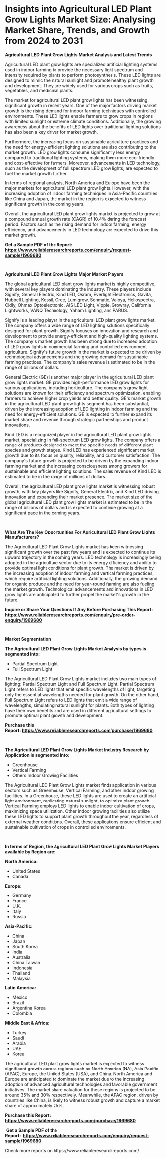<p><h1>Insights into Agricultural LED Plant Grow Lights Market Size: Analysing Market Share, Trends, and Growth from 2024 to 2031</h1></p><p><strong>Agricultural LED Plant Grow Lights Market Analysis and Latest Trends</strong></p>
<p><p>Agricultural LED plant grow lights are specialized artificial lighting systems used in indoor farming to provide the necessary light spectrum and intensity required by plants to perform photosynthesis. These LED lights are designed to mimic the natural sunlight and promote healthy plant growth and development. They are widely used for various crops such as fruits, vegetables, and medicinal plants.</p><p>The market for agricultural LED plant grow lights has been witnessing significant growth in recent years. One of the major factors driving market growth is the rising demand for indoor farming techniques with controlled environments. These LED lights enable farmers to grow crops in regions with limited sunlight or extreme climate conditions. Additionally, the growing awareness about the benefits of LED lights over traditional lighting solutions has also been a key driver for market growth.</p><p>Furthermore, the increasing focus on sustainable agriculture practices and the need for energy-efficient lighting solutions are also contributing to the market growth. LED grow lights consume significantly less energy compared to traditional lighting systems, making them more eco-friendly and cost-effective for farmers. Moreover, advancements in LED technology, such as the development of full spectrum LED grow lights, are expected to fuel the market growth further.</p><p>In terms of regional analysis, North America and Europe have been the major markets for agricultural LED plant grow lights. However, with the increasing adoption of indoor farming techniques in Asia-Pacific countries like China and Japan, the market in the region is expected to witness significant growth in the coming years.</p><p>Overall, the agricultural LED plant grow lights market is projected to grow at a compound annual growth rate (CAGR) of 10.4% during the forecast period. Factors such as the rising demand for indoor farming, energy efficiency, and advancements in LED technology are expected to drive this market growth.</p></p>
<p><strong>Get a Sample PDF of the Report:&nbsp; <a href="https://www.reliableresearchreports.com/enquiry/request-sample/1969680">https://www.reliableresearchreports.com/enquiry/request-sample/1969680</a></strong></p>
<p>&nbsp;</p>
<p><strong>Agricultural LED Plant Grow Lights Major Market Players</strong></p>
<p><p>The global agricultural LED plant grow lights market is highly competitive, with several key players dominating the industry. These players include Signify, General Electric, Kind LED, Osram, Everlight Electronics, Gavita, Hubbell Lighting, Kessil, Cree, Lumigrow, Senmatic, Valoya, Heliospectra, Cidly, Ohmax Optoelectronic, AIS LED Light, Vipple, Growray, California Lightworks, VANQ Technology, Yaham Lighting, and PARUS.</p><p>Signify is a leading player in the agricultural LED plant grow lights market. The company offers a wide range of LED lighting solutions specifically designed for plant growth. Signify focuses on innovation and research and development to provide energy-efficient and high-quality lighting systems. The company's market growth has been strong due to increased adoption of LED grow lights in commercial farming and controlled environment agriculture. Signify's future growth in the market is expected to be driven by technological advancements and the growing demand for sustainable farming practices. The company's sales revenue is estimated to be in the range of billions of dollars.</p><p>General Electric (GE) is another major player in the agricultural LED plant grow lights market. GE provides high-performance LED grow lights for various applications, including horticulture. The company's grow light solutions are known for their efficiency and spectrum optimization, enabling farmers to achieve higher crop yields and better quality. GE's market growth in the agricultural LED plant grow lights segment has been substantial, driven by the increasing adoption of LED lighting in indoor farming and the need for energy-efficient solutions. GE is expected to further expand its market share and revenue through strategic partnerships and product innovations.</p><p>Kind LED is a recognized player in the agricultural LED plant grow lights market, specializing in full-spectrum LED grow lights. The company offers a range of products designed to meet the specific needs of different plant species and growth stages. Kind LED has experienced significant market growth due to its focus on quality, reliability, and customer satisfaction. The company's future growth is projected to be driven by the expanding indoor farming market and the increasing consciousness among growers for sustainable and efficient lighting solutions. The sales revenue of Kind LED is estimated to be in the range of millions of dollars.</p><p>Overall, the agricultural LED plant grow lights market is witnessing robust growth, with key players like Signify, General Electric, and Kind LED driving innovation and expanding their market presence. The market size of the global agricultural LED plant grow lights market is estimated to be in the range of billions of dollars and is expected to continue growing at a significant pace in the coming years.</p></p>
<p>&nbsp;</p>
<p><strong>What Are The Key Opportunities For Agricultural LED Plant Grow Lights Manufacturers?</strong></p>
<p><p>The Agricultural LED Plant Grow Lights market has been witnessing significant growth over the past few years and is expected to continue its upward trajectory in the coming years. LED technology is increasingly being adopted in the agriculture sector due to its energy efficiency and ability to provide optimal light conditions for plant growth. The market is driven by the increasing adoption of indoor farming and vertical farming practices, which require artificial lighting solutions. Additionally, the growing demand for organic produce and the need for year-round farming are also fueling the market growth. Technological advancements and innovations in LED grow lights are anticipated to further propel the market's growth in the future.</p></p>
<p><strong>Inquire or Share Your Questions If Any Before Purchasing This Report: <a href="https://www.reliableresearchreports.com/enquiry/pre-order-enquiry/1969680">https://www.reliableresearchreports.com/enquiry/pre-order-enquiry/1969680</a></strong></p>
<p>&nbsp;</p>
<p><strong>Market Segmentation</strong></p>
<p><strong>The Agricultural LED Plant Grow Lights Market Analysis by types is segmented into:</strong></p>
<p><ul><li>Partial Spectrum Light</li><li>Full Spectrum Light</li></ul></p>
<p><p>The Agricultural LED Plant Grow Lights market includes two main types of lighting: Partial Spectrum Light and Full Spectrum Light. Partial Spectrum Light refers to LED lights that emit specific wavelengths of light, targeting only the essential wavelengths needed for plant growth. On the other hand, Full Spectrum Light refers to LED lights that emit a wide range of wavelengths, simulating natural sunlight for plants. Both types of lighting have their own benefits and are used in different agricultural settings to promote optimal plant growth and development.</p></p>
<p><strong>Purchase this Report:&nbsp;<a href="https://www.reliableresearchreports.com/purchase/1969680">https://www.reliableresearchreports.com/purchase/1969680</a></strong></p>
<p>&nbsp;</p>
<p><strong>The Agricultural LED Plant Grow Lights Market Industry Research by Application is segmented into:</strong></p>
<p><ul><li>Greenhouse</li><li>Vertical Farming</li><li>Others Indoor Growing Facilities</li></ul></p>
<p><p>The Agricultural LED Plant Grow Lights market finds application in various sectors such as Greenhouse, Vertical Farming, and other indoor growing facilities. In a Greenhouse, these LED lights are used to create an artificial light environment, replicating natural sunlight, to optimize plant growth. Vertical Farming employs LED lights to enable indoor cultivation of crops, maximizing space utilization. Other indoor growing facilities also utilize these LED lights to support plant growth throughout the year, regardless of external weather conditions. Overall, these applications ensure efficient and sustainable cultivation of crops in controlled environments.</p></p>
<p>&nbsp;</p>
<p><strong>In terms of Region, the Agricultural LED Plant Grow Lights Market Players available by Region are:</strong></p>
<p>
    <p> <strong> North America: </strong>
        <ul>
            <li>United States</li>
            <li>Canada</li>
        </ul>
        </p> 
    <p> <strong> Europe: </strong>
        <ul>
            <li>Germany</li>
            <li>France</li>
            <li>U.K.</li>
            <li>Italy</li>
            <li>Russia</li>
        </ul>
        </p> 
    <p> <strong> Asia-Pacific: </strong>
        <ul>
            <li>China</li>
            <li>Japan</li>
            <li>South Korea</li>
            <li>India</li>
            <li>Australia</li>
            <li>China Taiwan</li>
            <li>Indonesia</li>
            <li>Thailand</li>
            <li>Malaysia</li>
        </ul>
        </p> 
    <p> <strong> Latin America: </strong>
        <ul>
            <li>Mexico</li>
            <li>Brazil</li>
            <li>Argentina Korea</li>
            <li>Colombia</li>
        </ul>
        </p> 
    <p> <strong> Middle East & Africa: </strong>
        <ul>
            <li>Turkey</li>
            <li>Saudi</li>
            <li>Arabia</li>
            <li>UAE</li>
            <li>Korea</li>
        </ul>
    </p>
    </p>
<p><p>The agricultural LED plant grow lights market is expected to witness significant growth across regions such as North America (NA), Asia Pacific (APAC), Europe, the United States (USA), and China. North America and Europe are anticipated to dominate the market due to the increasing adoption of advanced agricultural technologies and favorable government initiatives. The market share valuation for these regions is projected to be around 35% and 30% respectively. Meanwhile, the APAC region, driven by countries like China, is likely to witness robust growth and capture a market share of approximately 25%.</p></p>
<p><strong>Purchase this Report: <a href="https://www.reliableresearchreports.com/purchase/1969680">https://www.reliableresearchreports.com/purchase/1969680</a></strong></p>
<p>&nbsp;<strong>Get a Sample PDF of the Report:&nbsp;&nbsp;<a href="https://www.reliableresearchreports.com/enquiry/request-sample/1969680">https://www.reliableresearchreports.com/enquiry/request-sample/1969680</a></strong></p>
<p><strong></strong></p>
<p>Check more reports on https://www.reliableresearchreports.com/</p>
